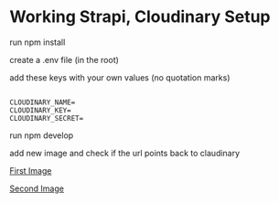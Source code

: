 # Working Strapi, Cloudinary Setup

run npm install

create a .env file (in the root)

add these keys with your own values (no quotation marks)

```code

CLOUDINARY_NAME=
CLOUDINARY_KEY=
CLOUDINARY_SECRET=

```

run npm develop

add new image and check if the url points back to claudinary

[First Image](./img-1.png)

[Second Image](./img-2.png)
